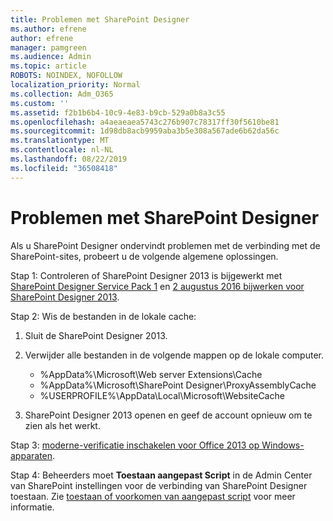 ```yaml
---
title: Problemen met SharePoint Designer
ms.author: efrene
author: efrene
manager: pamgreen
ms.audience: Admin
ms.topic: article
ROBOTS: NOINDEX, NOFOLLOW
localization_priority: Normal
ms.collection: Adm_O365
ms.custom: ''
ms.assetid: f2b1b6b4-10c9-4e83-b9cb-529a0b8a3c55
ms.openlocfilehash: a4aeaeaea5743c276b907c78317ff30f5610be81
ms.sourcegitcommit: 1d98db8acb9959aba3b5e308a567ade6b62da56c
ms.translationtype: MT
ms.contentlocale: nl-NL
ms.lasthandoff: 08/22/2019
ms.locfileid: "36508418"
---
```

# <a name="sharepoint-designer-connection-issues"></a>Problemen met SharePoint Designer 

Als u SharePoint Designer ondervindt problemen met de verbinding met de SharePoint-sites, probeert u de volgende algemene oplossingen.

Stap 1: Controleren of SharePoint Designer 2013 is bijgewerkt met [SharePoint Designer Service Pack 1](https://support.microsoft.com/help/2817441/description-of-microsoft-sharepoint-designer-2013-service-pack-1-sp1) en [2 augustus 2016 bijwerken voor SharePoint Designer 2013](https://support.microsoft.com/help/3114721/august-2-2016-update-for-sharepoint-designer-2013-kb3114721).



Stap 2: Wis de bestanden in de lokale cache:

1. Sluit de SharePoint Designer 2013.

2. Verwijder alle bestanden in de volgende mappen op de lokale computer.

    - %AppData%\Microsoft\Web server Extensions\Cache
    - %AppData%\Microsoft\SharePoint Designer\ProxyAssemblyCache
    - %USERPROFILE%\AppData\Local\Microsoft\WebsiteCache

3. SharePoint Designer 2013 openen en geef de account opnieuw om te zien als het werkt.

Stap 3: [moderne-verificatie inschakelen voor Office 2013 op Windows-apparaten](https://docs.microsoft.com/office365/admin/security-and-compliance/enable-modern-authentication?redirectSourcePath=/article/Enable-Modern-Authentication-for-Office-2013-on-Windows-devices-7dc1c01a-090f-4971-9677-f1b192d6c910&view=o365-worldwide).

Stap 4: Beheerders moet **Toestaan aangepast Script** in de Admin Center van SharePoint instellingen voor de verbinding van SharePoint Designer toestaan. Zie [toestaan of voorkomen van aangepast script](https://docs.microsoft.com/sharepoint/allow-or-prevent-custom-script) voor meer informatie.


